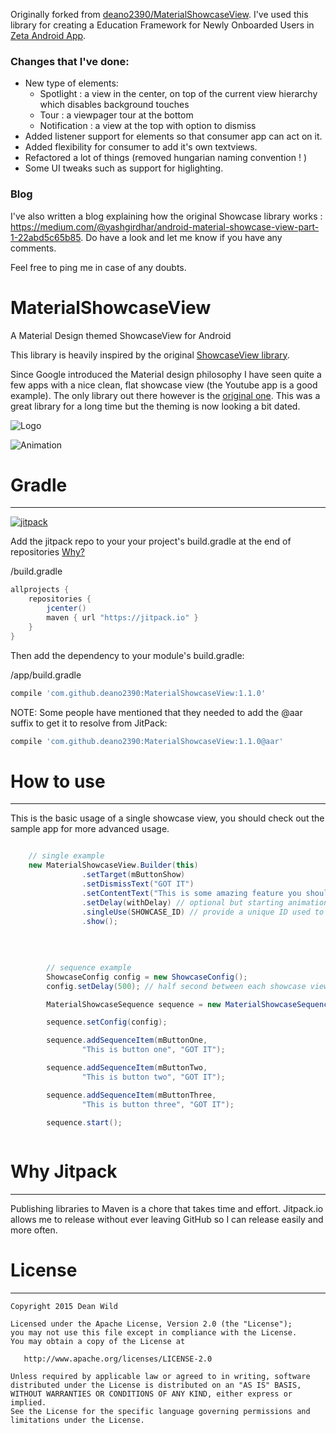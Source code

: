 Originally forked from [deano2390/MaterialShowcaseView](https://github.com/deano2390/MaterialShowcaseView). I've used this library for creating a Education Framework for Newly Onboarded Users in [Zeta Android App](https://play.google.com/store/apps/details?id=in.zeta.android).

### Changes that I've done:

- New type of elements:
  - Spotlight : a view in the center, on top of the current view hierarchy which disables background touches
  - Tour : a viewpager tour at the bottom
  - Notification : a view at the top with option to dismiss
- Added listener support for elements so that consumer app can act on it.
- Added flexibility for consumer to add it's own textviews.
- Refactored a lot of things (removed hungarian naming convention ! ) 
- Some UI tweaks such as support for higlighting.


### Blog
I've also written a blog explaining how the original Showcase library works : https://medium.com/@yashgirdhar/android-material-showcase-view-part-1-22abd5c65b85. Do have a look and let me know if you have any comments.

Feel free to ping me in case of any doubts.



# MaterialShowcaseView
A Material Design themed ShowcaseView for Android

This library is heavily inspired by the original [ShowcaseView library][1].

Since Google introduced the Material design philosophy I have seen quite a few apps with a nice clean, flat showcase view (the Youtube app is a good example). The only library out there however is the [original one][1]. This was a great library for a long time but the theming is now looking a bit dated.

![Logo](http://i.imgur.com/QIMYRJh.png)


![Animation][2]

# Gradle
--------

[![jitpack][4]][5]

Add the jitpack repo to your your project's build.gradle at the end of repositories [Why?](#why-jitpack)

/build.gradle
```groovy
allprojects {
	repositories {
		jcenter()
		maven { url "https://jitpack.io" }
	}
}
```

Then add the dependency to your module's build.gradle:

/app/build.gradle
```groovy
compile 'com.github.deano2390:MaterialShowcaseView:1.1.0'
```

NOTE: Some people have mentioned that they needed to add the @aar suffix to get it to resolve from JitPack:
```groovy
compile 'com.github.deano2390:MaterialShowcaseView:1.1.0@aar'
```

# How to use
--------
This is the basic usage of a single showcase view, you should check out the sample app for more advanced usage.

```java

	// single example
	new MaterialShowcaseView.Builder(this)
                .setTarget(mButtonShow)
                .setDismissText("GOT IT")
                .setContentText("This is some amazing feature you should know about")
                .setDelay(withDelay) // optional but starting animations immediately in onCreate can make them choppy
                .singleUse(SHOWCASE_ID) // provide a unique ID used to ensure it is only shown once
                .show();
                
                
                
                
    	// sequence example            
    	ShowcaseConfig config = new ShowcaseConfig();
        config.setDelay(500); // half second between each showcase view

        MaterialShowcaseSequence sequence = new MaterialShowcaseSequence(this, SHOWCASE_ID);

        sequence.setConfig(config);

        sequence.addSequenceItem(mButtonOne,
                "This is button one", "GOT IT");

        sequence.addSequenceItem(mButtonTwo,
                "This is button two", "GOT IT");

        sequence.addSequenceItem(mButtonThree,
                "This is button three", "GOT IT");

        sequence.start();
                
```

# Why Jitpack
------------
Publishing libraries to Maven is a chore that takes time and effort. Jitpack.io allows me to release without ever leaving GitHub so I can release easily and more often.


# License
-------

    Copyright 2015 Dean Wild

    Licensed under the Apache License, Version 2.0 (the "License");
    you may not use this file except in compliance with the License.
    You may obtain a copy of the License at

       http://www.apache.org/licenses/LICENSE-2.0

    Unless required by applicable law or agreed to in writing, software
    distributed under the License is distributed on an "AS IS" BASIS,
    WITHOUT WARRANTIES OR CONDITIONS OF ANY KIND, either express or implied.
    See the License for the specific language governing permissions and
    limitations under the License.





[1]: https://github.com/amlcurran/ShowcaseView
[2]: http://i.imgur.com/rFHENgz.gif
[3]: https://code.google.com/p/android-flowtextview/
[4]: https://img.shields.io/github/release/deano2390/MaterialShowcaseView.svg?label=JitPack
[5]: https://jitpack.io/#deano2390/MaterialShowcaseView
